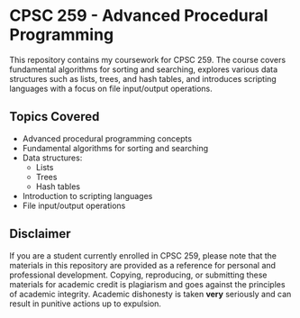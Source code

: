 # CPSC 259 - Advanced Procedural Programming
This repository contains my coursework for CPSC 259. The course covers fundamental algorithms for sorting and searching, explores various data structures such as lists, trees, and hash tables, and introduces scripting languages with a focus on file input/output operations.

## Topics Covered

- Advanced procedural programming concepts
- Fundamental algorithms for sorting and searching
- Data structures:
  - Lists
  - Trees
  - Hash tables
- Introduction to scripting languages
- File input/output operations


## Disclaimer
If you are a student currently enrolled in CPSC 259, please note that the materials in this repository are provided as a reference for personal and professional development. Copying, reproducing, or submitting these materials for academic credit is plagiarism and goes against the principles of academic integrity. Academic dishonesty is taken **very** seriously and can result in punitive actions up to expulsion. 

